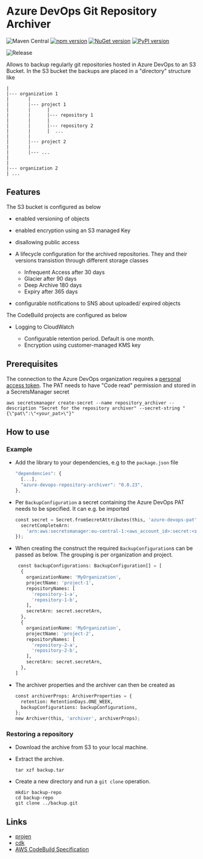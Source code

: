 # Azure DevOps Git Repository Archiver

![Maven Central](https://img.shields.io/maven-central/v/io.github.stefanfreitag/azureS3RepositoryArchiver?color=green&style=flat-square)
[![npm version](https://badge.fury.io/js/azure-devops-repository-archiver.svg)](https://badge.fury.io/js/azure-devops-repository-archiver)
[![NuGet version](https://badge.fury.io/nu/Io.Github.StefanFreitag.AzureS3RepositoryArchiver.svg)](https://badge.fury.io/nu/Io.Github.StefanFreitag.AzureS3RepositoryArchiver)
[![PyPI version](https://badge.fury.io/py/azure-devops-repository-archiver.svg)](https://badge.fury.io/py/azure-devops-repository-archiver)

![Release](https://github.com/stefanfreitag/azure_s3_repository_archiver/workflows/release/badge.svg)

Allows to backup regularly git repositories hosted in Azure DevOps to an S3 Bucket.
In the S3 bucket the backups are placed in a "directory" structure like

```plain
|
|--- organization 1
|       |
|       |--- project 1
|       |      |
|       |      |--- repository 1
|       |      |
|       |      |--- repository 2
|       |      |  ...
|       |
|       |--- project 2
|       |
|       |--- ...
|
|
|--- organization 2
| ...
```

## Features

The S3 bucket is configured as below

* enabled versioning of objects
* enabled encryption using an S3 managed Key
* disallowing public access
* A lifecycle configuration for the archived repositories. They and their
  versions transistion through different storage classes

  * Infrequent Access after 30 days
  * Glacier after 90 days
  * Deep Archive 180 days
  * Expiry after 365 days
* configurable notifications to SNS about uploaded/ expired objects

The CodeBuild projects are configured as below

* Logging to CloudWatch

  * Configurable retention period. Default is one month.
  * Encryption using customer-managed KMS key

## Prerequisites

The connection to the Azure DevOps organization requires a [personal access
token](https://learn.microsoft.com/en-us/azure/devops/organizations/accounts/use-personal-access-tokens-to-authenticate).
The PAT needs to have "Code read" permission and stored in a SecretsManager secret

```shell
aws secretsmanager create-secret --name repository_archiver --description "Secret for the repository archiver" --secret-string "{\"pat\":\"<your_pat>\"}"
```

## How to use

### Example

* Add the library to your dependencies, e.g to the `package.json` file

  ```javascript
  "dependencies": {
    [...],
    "azure-devops-repository-archiver": "0.0.23",
  },
  ```
* Per `BackupConfiguration` a secret containing the Azure DevOps PAT needs to be
  specified. It can e.g. be imported

  ```python
  const secret = Secret.fromSecretAttributes(this, 'azure-devops-pat', {
    secretCompleteArn:
      'arn:aws:secretsmanager:eu-central-1:<aws_account_id>:secret:<secret_name>',
  });
  ```
* When creating the construct the required `BackupConfiguration`s can be passed
  as below. The grouping is per organization and project.

  ```python
   const backupConfigurations: BackupConfiguration[] = [
    {
      organizationName: 'MyOrganization',
      projectName: 'project-1',
      repositoryNames: [
        'repository-1-a',
        'repository-1-b',
      ],
      secretArn: secret.secretArn,
    },
    {
      organizationName: 'MyOrganization',
      projectName: 'project-2',
      repositoryNames: [
        'repository-2-a',
        'repository-2-b',
      ],
      secretArn: secret.secretArn,
    },
  ]
  ```
* The archiver properties and the archiver can then be created as

  ```python
  const archiverProps: ArchiverProperties = {
    retention: RetentionDays.ONE_WEEK,
    backupConfigurations: backupConfigurations,
  };
  new Archiver(this, 'archiver', archiverProps);
  ```

### Restoring a repository

* Download the archive from S3 to your local machine.
* Extract the archive.

  ```shell
  tar xzf backup.tar
  ```
* Create a new directory and run a `git clone` operation.

  ```shell
  mkdir backup-repo
  cd backup-repo
  git clone ../backup.git
  ```

## Links

* [projen](https://github.com/projen/projen)
* [cdk](https://github.com/aws/aws-cdk)
* [AWS CodeBuild Specification](https://docs.aws.amazon.com/codebuild/latest/userguide/build-spec-ref.html)
